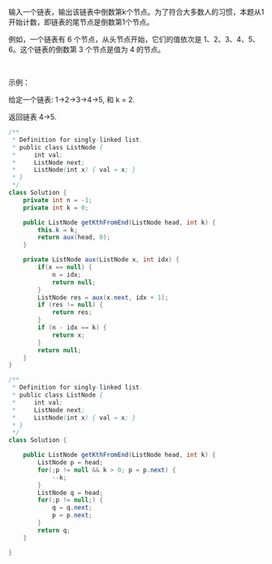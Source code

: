 输入一个链表，输出该链表中倒数第k个节点。为了符合大多数人的习惯，本题从1开始计数，即链表的尾节点是倒数第1个节点。

例如，一个链表有 6 个节点，从头节点开始，它们的值依次是 1、2、3、4、5、6。这个链表的倒数第 3 个节点是值为 4 的节点。

 

示例：

给定一个链表: 1->2->3->4->5, 和 k = 2.

返回链表 4->5.

```java
/**
 * Definition for singly-linked list.
 * public class ListNode {
 *     int val;
 *     ListNode next;
 *     ListNode(int x) { val = x; }
 * }
 */
class Solution {
    private int n = -1;
    private int k = 0;

    public ListNode getKthFromEnd(ListNode head, int k) {
        this.k = k;
        return aux(head, 0);
    }

    private ListNode aux(ListNode x, int idx) {
        if(x == null) {
            n = idx;
            return null;
        }
        ListNode res = aux(x.next, idx + 1);
        if (res != null) {
            return res;
        }
        if (n - idx == k) {
            return x;
        }
        return null;
    }
}
```


```java
/**
 * Definition for singly-linked list.
 * public class ListNode {
 *     int val;
 *     ListNode next;
 *     ListNode(int x) { val = x; }
 * }
 */
class Solution {

    public ListNode getKthFromEnd(ListNode head, int k) {
        ListNode p = head;
        for(;p != null && k > 0; p = p.next) {
            --k;
        }
        ListNode q = head;
        for(;p != null;) {
            q = q.next;
            p = p.next;
        }
        return q;
    }

}
```
